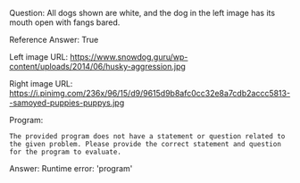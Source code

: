 Question: All dogs shown are white, and the dog in the left image has its mouth open with fangs bared.

Reference Answer: True

Left image URL: https://www.snowdog.guru/wp-content/uploads/2014/06/husky-aggression.jpg

Right image URL: https://i.pinimg.com/236x/96/15/d9/9615d9b8afc0cc32e8a7cdb2accc5813--samoyed-puppies-puppys.jpg

Program:

```
The provided program does not have a statement or question related to the given problem. Please provide the correct statement and question for the program to evaluate.
```
Answer: Runtime error: 'program'


